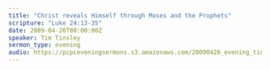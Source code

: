```yaml
---
title: "Christ reveals Himself through Moses and the Prophets"
scripture: "Luke 24:13-35"
date: 2009-04-26T00:00:00Z
speaker: Tim Tinsley
sermon_type: evening
audio: https://pcpceveningsermons.s3.amazonaws.com/20090426_evening_tinsley.mp3 
---
```



